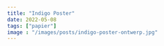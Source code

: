 ```yaml
---
title: "Indigo Poster"
date: 2022-05-08
tags: ["papier"]
image : "/images/posts/indigo-poster-ontwerp.jpg"
---
```


